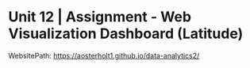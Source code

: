 # Unit 12 | Assignment - Web Visualization Dashboard (Latitude)

WebsitePath:  https://aosterholt1.github.io/data-analytics2/
